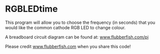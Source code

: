 RGBLEDtime
==========
This program will allow you to choose the frequency (in seconds)
that you would like the common cathode RGB LED to change colour.

A breadboard circuit diagram can be found at:
www.flubberfish.com/pi

Please credit www.flubberfish.com when you share this code!
